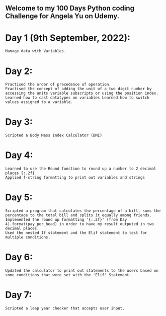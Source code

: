 ## Welcome to my 100 Days Python coding Challenge for Angela Yu on Udemy.

# Day 1 (9th September, 2022): 
    Manage data with Variables.

# Day 2:
    Practised the order of precedence of operation.
    Practised the concept of adding the unit of a two digit number by accessing the units variable subscripts or using the position index.
    Learned how to cast datatypes on variables Learned how to switch values assigned to a variable.

# Day 3:
    Scripted a Body Mass Index Calculator (BMI)

# Day 4:
    Learned to use the Round function to round up a number to 2 decimal places {:.2f}
    Applied f-string formatting to print out variables and strings
# Day 5:
    Scripted a program that calculates the percentage of a bill, sums the percentage to the total bill and splits it equally among friends.
    Implemented the round up formatting '{:.2f}' (from Day 4).format(pay_per_head) in order to have my result outputed in two decimal places.
    Used the nested If statement and the Elif statement to test for multiple conditions.

# Day 6:
    Updated the calculator to print out statements to the users based on some conditions that were set with the 'Elif' Statement.

# Day 7:
    Scripted a leap year checker that accepts user input.
